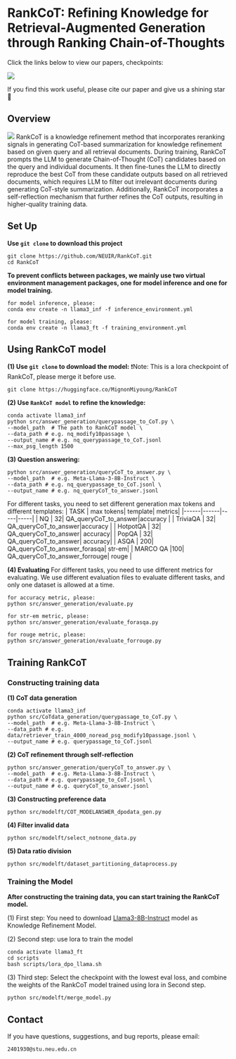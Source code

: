 # RankCoT: Refining Knowledge for Retrieval-Augmented Generation through Ranking Chain-of-Thoughts

<!-- Source code for our paper :  
[RankCoT: Refining Knowledge for Retrieval-Augmented Generation through Ranking Chain-of-Thoughts](https://arxiv.org/ -->

Click the links below to view our papers, checkpoints:

<!-- <a href='https://arxiv.org'><img src='https://img.shields.io/badge/Paper-Arxiv-red'></a> -->
<a href='https://huggingface.co/MignonMiyoung/RankCoT'><img src='https://img.shields.io/badge/%F0%9F%A4%97%20Hugging%20Face-Checkpoint-blue'></a>

If you find this work useful, please cite our paper and give us a shining star 🌟
<!-- ```
@article{
}
``` -->

## Overview
![](figs/RankCoT.png)
RankCoT is a knowledge refinement method that incorporates reranking signals in generating CoT-based summarization for knowledge refinement based on given query and all retrieval documents. During training, RankCoT prompts the LLM to generate Chain-of-Thought (CoT) candidates based on the query and individual documents. It then fine-tunes the LLM to directly reproduce the best CoT from these candidate outputs based on all retrieved documents, which requires LLM to filter out irrelevant documents during generating CoT-style summarization. Additionally, RankCoT incorporates a self-reflection mechanism that further refines the CoT outputs, resulting in higher-quality training data.

## Set Up
**Use `git clone` to download this project**
```
git clone https://github.com/NEUIR/RankCoT.git
cd RankCoT
```
**To prevent conflicts between packages, we mainly use two virtual environment management packages, one for model inference and one for model training.**

```
for model inference, please:
conda env create -n llama3_inf -f inference_environment.yml

for model training, please:
conda env create -n llama3_ft -f training_environment.yml
```

## Using RankCoT model
**(1) Use `git clone` to download the model:**
❗️Note: This is a lora checkpoint of RankCoT, please merge it before use.
```
git clone https://huggingface.co/MignonMiyoung/RankCoT
```
**(2) Use `RankCoT model` to refine the knowledge:**
```
conda activate llama3_inf
python src/answer_generation/querypassage_to_CoT.py \
--model_path  # The path to RankCoT model \
--data_path # e.g. nq_modify10passage \
--output_name # e.g. nq_querypassage_to_CoT.jsonl
--max_psg_length 1500
```
**(3) Question answering:**
```
python src/answer_generation/queryCoT_to_answer.py \
--model_path  # e.g. Meta-Llama-3-8B-Instruct \
--data_path # e.g. nq_querypassage_to_CoT.jsonl \
--output_name # e.g. nq_queryCoT_to_answer.jsonl
```
For different tasks, you need to set different generation max tokens and different templates:
| TASK | max tokens| template| metrics|
|------|------|-----|-----|
| NQ | 32| QA_queryCoT_to_answer|accuracy |
| TriviaQA  | 32| QA_queryCoT_to_answer|accuracy |
|  HotpotQA | 32| QA_queryCoT_to_answer| accuracy|
|  PopQA | 32| QA_queryCoT_to_answer| accuracy|
|  ASQA | 200| QA_queryCoT_to_answer_forasqa| str-em|
| MARCO QA |100| QA_queryCoT_to_answer_forrouge| rouge |

**(4) Evaluating**
For different tasks, you need to use different metrics for evaluating.
We use different evaluation files to evaluate different tasks, and only one dataset is allowed at a time.
```
for accuracy metric, please:
python src/answer_generation/evaluate.py

for str-em metric, please:
python src/answer_generation/evaluate_forasqa.py

for rouge metric, please:
python src/answer_generation/evaluate_forrouge.py
```

## Training RankCoT
### Constructing training data
**(1) CoT data generation**
```
conda activate llama3_inf
python src/CoTdata_generation/querypassage_to_CoT.py \
--model_path  # e.g. Meta-Llama-3-8B-Instruct \
--data_path # e.g.  data/retriever_train_4000_noread_psg_modify10passage.jsonl \
--output_name # e.g. querypassage_to_CoT.jsonl
```

**(2) CoT refinement through self-reflection**
```
python src/answer_generation/queryCoT_to_answer.py \
--model_path  # e.g. Meta-Llama-3-8B-Instruct \
--data_path # e.g. querypassage_to_CoT.jsonl \
--output_name # e.g. queryCoT_to_answer.jsonl
```

**(3) Constructing preference data**
```
python src/modelft/COT_MODELANSWER_dpodata_gen.py
```

**(4) Filter invalid data**
```
python src/modelft/select_notnone_data.py
```

**(5) Data ratio division**
```
python src/modelft/dataset_partitioning_dataprocess.py
```

### Training the Model
**After constructing the training data, you can start training the RankCoT model.**

(1) First step: You need to download [Llama3-8B-Instruct](https://huggingface.co/meta-llama/Meta-Llama-3-8B-Instruct) model as  Knowledge Refinement Model.

(2) Second step: use lora to train the model
```
conda activate llama3_ft
cd scripts
bash scripts/lora_dpo_llama.sh
```

(3) Third step: Select the checkpoint with the lowest eval loss, and combine the weights of the RankCoT model trained using lora in Second step.
```
python src/modelft/merge_model.py
```


## Contact
If you have questions, suggestions, and bug reports, please email:
```
2401930@stu.neu.edu.cn 
```